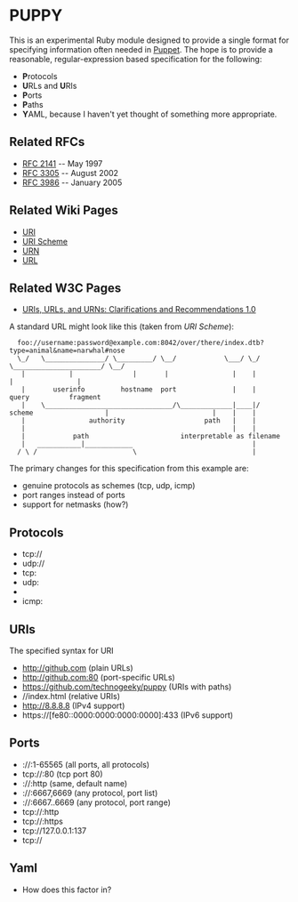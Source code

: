 PUPPY 
=====

This is an experimental Ruby module designed to provide a single format for specifying
information often needed in [Puppet](https://github.com/puppetlabs/puppet). The hope is
to provide a reasonable, regular-expression based specification for the following:

* **P**rotocols
* **U**RLs and **U**RIs
* **P**orts
* **P**aths
* **Y**AML, because I haven't yet thought of something more appropriate.

Related RFCs
------------

* [RFC 2141](http://tools.ietf.org/html/rfc2141) -- May 1997
* [RFC 3305](http://tools.ietf.org/html/rfc3305) -- August 2002
* [RFC 3986](http://tools.ietf.org/html/rfc3986) -- January 2005


Related Wiki Pages
------------------
* [URI](http://en.wikipedia.org/wiki/URI)
* [URI Scheme](http://en.wikipedia.org/wiki/URI_scheme#Generic_syntax)
* [URN](http://en.wikipedia.org/wiki/Uniform_Resource_Name)
* [URL](http://en.wikipedia.org/wiki/Uniform_Resource_Locator)


Related W3C Pages
-----------------
* [URIs, URLs, and URNs: Clarifications and Recommendations 1.0](http://www.w3.org/TR/uri-clarification/)


A standard URL might look like this (taken from _URI Scheme_):

      foo://username:password@example.com:8042/over/there/index.dtb?type=animal&name=narwhal#nose
      \_/   \_______________/ \_________/ \__/            \___/ \_/ \______________________/ \__/
       |           |               |       |                |    |            |                |
       |       userinfo         hostname  port              |    |          query          fragment
       |    \________________________________/\_____________|____|/
    scheme                  |                          |    |    |
       |                authority                    path   |    |
       |                                                    |    |
       |            path                       interpretable as filename
       |   ___________|____________                              |
      / \ /                        \                             |


The primary changes for this specification from this example are:

* genuine protocols as schemes (tcp, udp, icmp)
* port ranges instead of ports
* support for netmasks (how?)


Protocols
---------
* tcp://
* udp://
* tcp:
* udp:
* [udp, tcp]://
* icmp:

URIs
----

The specified syntax for URI
* http://github.com                          (plain URLs)
* http://github.com:80                       (port-specific URLs)
* https://github.com/technogeeky/puppy       (URIs with paths)
* //index.html                               (relative URIs)
* http://8.8.8.8                             (IPv4 support)
* https://[fe80::0000:0000:0000:0000]:433    (IPv6 support)

Ports
-----

* ://:1-65565            (all ports, all protocols)
* tcp://:80              (tcp port 80)
* ://:http               (same, default name)
* ://:6667,6669          (any protocol, port list)
* ://:6667..6669         (any protocol, port range)
* tcp://:http
* tcp://:https
* tcp://127.0.0.1:137
* tcp://

Yaml
----

* How does this factor in?

